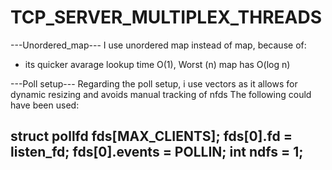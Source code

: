 # TCP_SERVER_MULTIPLEX_THREADS

---Unordered_map---
I use unordered map instead of map, because of:
* its quicker avarage lookup time O(1), Worst (n)
    map has O(log n)
    
---Poll setup---
Regarding the poll setup, i use vectors as it allows for dynamic resizing and avoids manual tracking of nfds
The following could have been used:

struct pollfd fds[MAX_CLIENTS]; 
fds[0].fd = listen_fd;
fds[0].events = POLLIN;
int ndfs = 1;
---
